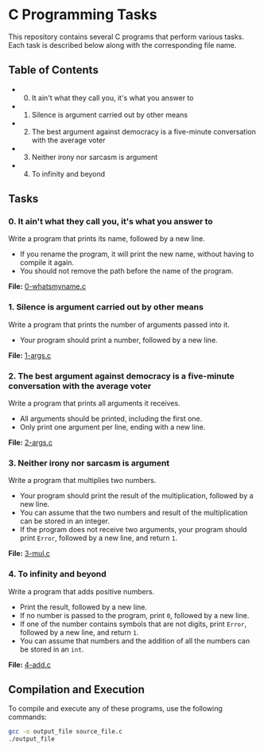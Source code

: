 # C Programming Tasks

This repository contains several C programs that perform various tasks. Each task is described below along with the corresponding file name.

## Table of Contents

- 0. It ain't what they call you, it's what you answer to
- 1. Silence is argument carried out by other means
- 2. The best argument against democracy is a five-minute conversation with the average voter
- 3. Neither irony nor sarcasm is argument
- 4. To infinity and beyond

## Tasks

### 0. It ain't what they call you, it's what you answer to
Write a program that prints its name, followed by a new line.

- If you rename the program, it will print the new name, without having to compile it again.
- You should not remove the path before the name of the program.

**File:** [0-whatsmyname.c](0-whatsmyname.c)

### 1. Silence is argument carried out by other means
Write a program that prints the number of arguments passed into it.

- Your program should print a number, followed by a new line.

**File:** [1-args.c](1-args.c)

### 2. The best argument against democracy is a five-minute conversation with the average voter
Write a program that prints all arguments it receives.

- All arguments should be printed, including the first one.
- Only print one argument per line, ending with a new line.

**File:** [2-args.c](2-args.c)

### 3. Neither irony nor sarcasm is argument
Write a program that multiplies two numbers.

- Your program should print the result of the multiplication, followed by a new line.
- You can assume that the two numbers and result of the multiplication can be stored in an integer.
- If the program does not receive two arguments, your program should print `Error`, followed by a new line, and return `1`.

**File:** [3-mul.c](3-mul.c)

### 4. To infinity and beyond
Write a program that adds positive numbers.

- Print the result, followed by a new line.
- If no number is passed to the program, print `0`, followed by a new line.
- If one of the number contains symbols that are not digits, print `Error`, followed by a new line, and return `1`.
- You can assume that numbers and the addition of all the numbers can be stored in an `int`.

**File:** [4-add.c](4-add.c)

## Compilation and Execution

To compile and execute any of these programs, use the following commands:

```sh
gcc -o output_file source_file.c
./output_file
